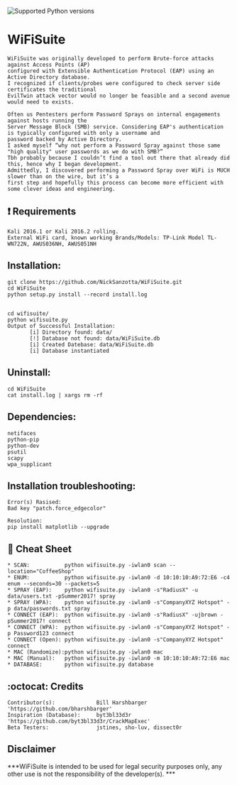 ![Supported Python versions](https://img.shields.io/badge/python-2.7-blue.svg)
# WiFiSuite     
	WiFiSuite was originally developed to perform Brute-force attacks against Access Points (AP) 
	configured with Extensible Authentication Protocol (EAP) using an Active Directory database.
	I recognized if clients/probes were configured to check server side certificates the traditional 
	EvilTwin attack vector would no longer be feasible and a second avenue would need to exists.

	Often us Pentesters perform Password Sprays on internal engagements against hosts running the 
	Server Message Block (SMB) service. Considering EAP's authentication is typically configured with only a username and 
	password backed by Active Directory.
	I asked myself “why not perform a Password Spray against those same "high quality" user passwords as we do with SMB?”  
	Tbh probably because I couldn’t find a tool out there that already did this, hence why I began development. 
	Admittedly, I discovered performing a Password Spray over WiFi is MUCH slower than on the wire, but it’s a 
	first step and hopefully this process can become more efficient with some clever ideas and engineering. 


## :heavy_exclamation_mark: Requirements
	Kali 2016.1 or Kali 2016.2 rolling. 
	External WiFi card, known working Brands/Models: TP-Link Model TL-WN722N, AWUS036NH, AWUS051NH
    
## Installation:
	git clone https://github.com/NickSanzotta/WiFiSuite.git
	cd WiFiSuite
	python setup.py install --record install.log 
##
	cd wifisuite/
	python wifisuite.py
	Output of Successful Installation:
	       [i] Directory found: data/
 	       [!] Database not found: data/WiFiSuite.db
 	       [i] Created Datebase: data/WiFiSuite.db
 	       [i] Database instantiated

## Uninstall:
    cd WiFiSuite
    cat install.log | xargs rm -rf

## Dependencies:
    netifaces
    python-pip 
    python-dev
    psutil
    scapy    
    wpa_supplicant
    
## Installation troubleshooting:
    Error(s) Rasised: 
    Bad key "patch.force_edgecolor"
    
    Resolution:
    pip install matplotlib --upgrade

## :book: Cheat Sheet
    * SCAN:           python wifisuite.py -iwlan0 scan --location="CoffeeShop"
    * ENUM:           python wifisuite.py -iwlan0 -d 10:10:10:A9:72:E6 -c4 enum --seconds=30 --packets=5
    * SPRAY (EAP):    python wifisuite.py -iwlan0 -s"RadiusX" -u data/users.txt -pSummer2017! spray
    * SPRAY (WPA):    python wifisuite.py -iwlan0 -s"CompanyXYZ Hotspot" -p data/passwords.txt spray
    * CONNECT (EAP):  python wifisuite.py -iwlan0 -s"RadiusX" -ujbrown -pSummer2017! connect
    * CONNECT (WPA):  python wifisuite.py -iwlan0 -s"CompanyXYZ Hotspot" -p Password123 connect
    * CONNECT (Open): python wifisuite.py -iwlan0 -s"CompanyXYZ Hotspot" connect
    * MAC (Randomize):python wifisuite.py -iwlan0 mac
    * MAC (Manual):   python wifisuite.py -iwlan0 -m 10:10:10:A9:72:E6 mac
    * DATABASE:       python wifisuite.py database
 
## :octocat: Credits
	Contributor(s):             Bill Harshbarger 'https://github.com/bharshbarger'
	Inspiration (Database):     byt3bl33d3r 'https://github.com/byt3bl33d3r/CrackMapExec'
	Beta Testers:               jstines, sho-luv, dissect0r

## Disclaimer

***WiFiSuite is intended to be used for legal security purposes only, any other use is not the responsibility of the developer(s). ***
